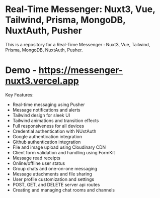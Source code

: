 # Real-Time Messenger: Nuxt3, Vue, Tailwind, Prisma, MongoDB, NuxtAuth, Pusher

This is a repository for a Real-Time Messenger : Nuxt3, Vue, Tailwind, Prisma, MongoDB, NuxtAuth, Pusher.

# Demo - https://messenger-nuxt3.vercel.app

Key Features:

- Real-time messaging using Pusher
- Message notifications and alerts
- Tailwind design for sleek UI
- Tailwind animations and transition effects
- Full responsiveness for all devices
- Credential authentication with NUxtAuth
- Google authentication integration
- Github authentication integration
- File and image upload using Cloudinary CDN
- Client form validation and handling using FormKit
- Message read receipts
- Online/offline user status
- Group chats and one-on-one messaging
- Message attachments and file sharing
- User profile customization and settings
- POST, GET, and DELETE server api routes
- Creating and managing chat rooms and channels
